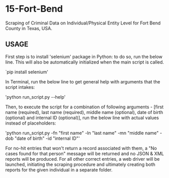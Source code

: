 # 15-Fort-Bend

Scraping of Criminal Data on Individual/Physical Entity Level for Fort Bend County in Texas, USA.


USAGE 
-----

First step is to install 'selenium' package in Python: to do so, run the below line. This will also be automatically initialized when the main script is called.

`pip install selenium'

In Terminal, run the below line to get general help with arguments that the script intakes:

'python run_script.py --help'


Then, to execute the script for a combination of following arguments - [first name (required), last name (required), middle name (optional), date of birth (optional) and internal ID (optional)], run the below line with actual values instead of placeholders:

'python run_script.py -fn "first name" -ln "last name" -mn "middle name" -dob "date of birth" -id "internal ID"'


For no-hit entries that won't return a record associated with them, a "No cases found for that person" message will be returned and no JSON & XML reports will be produced.
For all other correct entries, a web driver will be launched, initiating the scraping procedure and ultimately creating both reports for the given individual in a separate folder.
